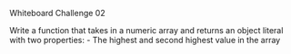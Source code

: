 Whiteboard Challenge 02

Write a function that takes in a numeric array and returns an object literal with two properties: - The highest and second highest value in the array

<!--Write at least four tests for this function - Your tests should cover basic functionality - Consider any edge cases for your function, e.g. will your function still operate on an array of floating point integers?-->